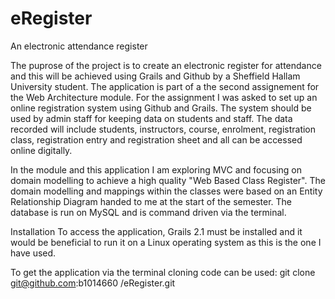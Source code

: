 eRegister
=========

An electronic attendance register 

The puprose of the project is to create an electronic register for attendance and this will be achieved using Grails and
Github by a Sheffield Hallam University student. The application is part of a the second assignement for the Web
Architecture module. For the assignment I was asked to set up an online registration system using Github and Grails. 
The system should be used by admin staff for keeping data on students and staff.  The data recorded will include 
students, instructors, course, enrolment, registration class, registration entry and registration sheet and all can 
be accessed online digitally. 

In the module and this application I am exploring MVC and focusing on domain modelling to achieve a high quality 
"Web Based Class Register". The domain modelling and mappings within the classes were based on an Entity Relationship
Diagram handed to me at the start of the semester. The database is run on MySQL and is command driven via the terminal. 

Installation
To access the application, Grails 2.1 must be installed and it would be beneficial to run it on a Linux operating system
as this is the one I have used.

To get the application via the terminal cloning code can be used: 
git clone git@github.com:b1014660 /eRegister.git





